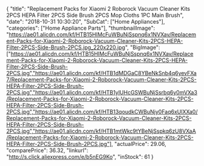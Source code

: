 {
	"title": "Replacement Packs for Xiaomi 2 Roborock Vacuum Cleaner Kits 2PCS HEPA Filter 2PCS Side Brush 2PCS Mop Cloths 1PC Main Brush",
	"date": "2018-10-31 10:30:20",
	"SubCat": ["Home Appliances"],
	"categories": ["Home Appliance Parts"],
	"thumbnailImage": "https://ae01.alicdn.com/kf/HTB15HIMcFuWBuNjSspnq6x1NVXav/Replacement-Packs-for-Xiaomi-2-Roborock-Vacuum-Cleaner-Kits-2PCS-HEPA-Filter-2PCS-Side-Brush-2PCS.jpg_220x220.jpg",
	"BigImage": ["https://ae01.alicdn.com/kf/HTB15HIMcFuWBuNjSspnq6x1NVXav/Replacement-Packs-for-Xiaomi-2-Roborock-Vacuum-Cleaner-Kits-2PCS-HEPA-Filter-2PCS-Side-Brush-2PCS.jpg","https://ae01.alicdn.com/kf/HTB1dMDGaC8YBeNkSnb4q6yevFXa7/Replacement-Packs-for-Xiaomi-2-Roborock-Vacuum-Cleaner-Kits-2PCS-HEPA-Filter-2PCS-Side-Brush-2PCS.jpg","https://ae01.alicdn.com/kf/HTB1ylUHcGSWBuNjSsrbq6y0mVXa3/Replacement-Packs-for-Xiaomi-2-Roborock-Vacuum-Cleaner-Kits-2PCS-HEPA-Filter-2PCS-Side-Brush-2PCS.jpg","https://ae01.alicdn.com/kf/HTB13qoudkCWBuNjy0Faq6xUlXXa0/Replacement-Packs-for-Xiaomi-2-Roborock-Vacuum-Cleaner-Kits-2PCS-HEPA-Filter-2PCS-Side-Brush-2PCS.jpg","https://ae01.alicdn.com/kf/HTB1mtWkc9tYBeNjSspkq6zU8VXaA/Replacement-Packs-for-Xiaomi-2-Roborock-Vacuum-Cleaner-Kits-2PCS-HEPA-Filter-2PCS-Side-Brush-2PCS.jpg"],
	"actualPrice": 29.06,
	"comparePrice": 36.32,
	"linkurl": "http://s.click.aliexpress.com/e/b5nEG9Ko",
	"inStock": 61
}
